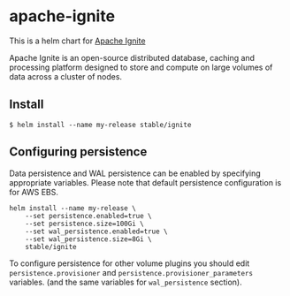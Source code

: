 # apache-ignite

This is a helm chart for [Apache Ignite](https://ignite.apache.org/)

Apache Ignite is an open-source distributed database, caching and processing
platform designed to store and compute on large volumes of data across a
cluster of nodes.

## Install

```console
$ helm install --name my-release stable/ignite
```

## Configuring persistence

Data persistence and WAL persistence can be enabled by specifying appropriate
variables. Please note that default persistence configuration is for AWS EBS.

```console
helm install --name my-release \
    --set persistence.enabled=true \
    --set persistence.size=100Gi \
    --set wal_persistence.enabled=true \
    --set wal_persistence.size=8Gi \
    stable/ignite
```

To configure persistence for other volume plugins you should edit
`persistence.provisioner` and `persistence.provisioner_parameters` variables.
(and the same variables for `wal_persistence` section).
